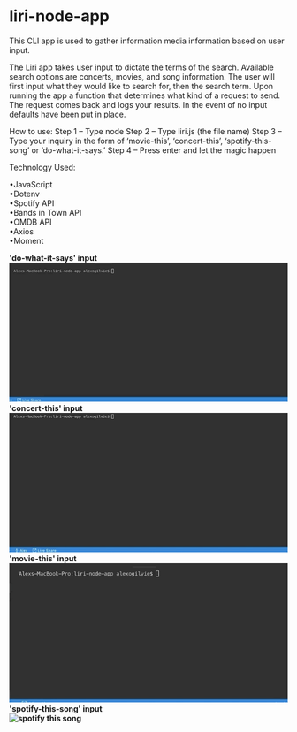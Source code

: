 # liri-node-app
This CLI app is used to gather information media information based on user input.

The Liri app takes user input to dictate the terms of the search. Available search options are concerts, movies, and song information. The user will first input what they would like to search for, then the search term. Upon running the app a function that determines what kind of a request to send. The request comes back and logs your results. In the event of no input defaults have been put in place.

How to use:
Step 1 – Type node
Step 2 – Type liri.js (the file name)
Step 3 – Type your inquiry in the form of ‘movie-this’, ‘concert-this’, ‘spotify-this-song’ or ‘do-what-it-says.’
Step 4 – Press enter and let the magic happen

Technology Used:

•JavaScript
<br/>
•Dotenv
<br/>
•Spotify API
<br/>
•Bands in Town API
<br/>
•OMDB API
<br/>
•Axios
<br/>
•Moment
<br/>

<strong>'do-what-it-says' input</strong>
<br/>
<strong>![do what it says](images/do-what-it-says.gif)</strong>
<br />
<strong>'concert-this' input
<br/>
<strong>![concert this](images/concert-this.gif)</strong>
<br/>
<strong>'movie-this' input
<br/>
<strong>![movie this](images/movie-this.gif)</strong>
<br/>
<strong>'spotify-this-song' input
<br/>
<strong>![spotify this song](images/spotify-this.gif)</strong>
